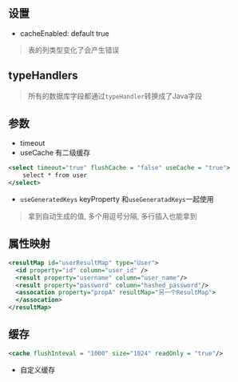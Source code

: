 ## 设置
- cacheEnabled: default true
> 表的列类型变化了会产生错误

## typeHandlers
> 所有的数据库字段都通过`typeHandler`转换成了Java字段

## 参数
- timeout
- useCache 有二级缓存
```xml
<select timeout="true" flushCache = "false" useCache = "true">
    select * from user
</select>
```
- `useGeneratedKeys` keyProperty 和`useGeneratadKeys`一起使用 
> 拿到自动生成的值, 多个用逗号分隔, 多行插入也能拿到

## 属性映射
```xml
<resultMap id="userResultMap" type="User">
  <id property="id" column="user_id" />
  <result property="username" column="user_name"/>
  <result property="password" column="hashed_password"/>
  <assocation property="propA" resultMap="另一个ResultMap">
  </assocation>
</resultMap>
```

## 缓存
```xml
<cache flushInteval = "1000" size="1024" readOnly = "true"/>
```
- <cache type="实现了Cache接口的类"/> 自定义缓存


